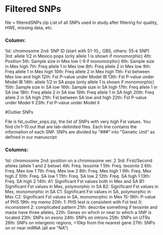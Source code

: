 # Filtered SNPs

file = filteredSNPs.zip
List of all SNPs used in study after filtering for quality, HWE, missing data, etc. 

### Column:

1st: chromosome
2nd: SNP ID (start with S1-10_: GBS, others: 55-k SNP)
3rd: allele 1/2 in Mexico pops (only allele 1 is shown if monomorphic)
4th: Position
5th: Sample size in Mex low (-9 if monomorphic)
6th: Sample size in Mex high
7th: Freq allele 1 in Mex low
8th: Freq allele 2 in Mex low
9th: Freq allele 1 in Mex high
10th: Freq allele 2 in Mex high
11th: Fst between Mex low and high
12th: Fst P-value under Model IB
13th: Fst P-value under Model IB
14th: allele 1/2 in SA pops (only allele 1 is shown if monomorphic)
15th: Sample size in SA low
16th: Sample size in SA high
17th: Freq allele 1 in SA low
18th: Freq allele 2 in SA low
19th: Freq allele 1 in SA high
20th: Freq allele 2 in SA high
21th: Fst between SA low and high
22th: Fst P-value under Model II
23th: Fst P-value under Model II

#Outlier SNPs

File is fst_outlier_snps.zip, the list of SNPs with very high Fst values.
You find chr1-10.out that are tab-delimited files.
Each line contains the information of each SNP.
SNPs are divided by "###" into "Genetic Unit" as defined in our manuscript 

### Columns:
1st: chromosome
2nd: position on a chromosome ver. 2
3rd: First/Second alleles (allele 1 and 2 below)
4th: Freq. teosinte 1
5th: Freq. teosinte 2
6th: Freq. Mex low 1
7th: Freq. Mex low 2
8th: Freq. Mex high 1
9th: Freq. Mex high 2
10th: Freq. SA low 1
11th: Freq. SA low 2
12th: Freq. SA high 1
13th: Freq. SA high 2
14th: A1: Significant Fst values both in Mex and SA
        B1: Significant Fst values in Mex, polymorphic in SA
        B2: Significant Fst values in Mex, monomorphic in SA
        C1: Significant Fst values in SA, polymorphic in Mex
        C2: Significant Fst values in SA, monomorphic in Mex
15-18th: P-value of PHS
19th: my memo
20th: 1: PHS test is consistent with Fst test
        0: inconsistent
        2: complicated pattern
21th: describe something if teosinte and maize have three alleles, 
22th: Genes on which or near to which a SNP is located
23th: SNPs on exons
24th: SNPs on introns
25th: SNPs on UTRs
26th: SNPs on intergenic regions, <10kp from the nearest gene
27th: SNPs on or near miRNA (all are "NA")
